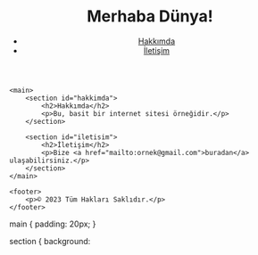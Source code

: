 <!DOCTYPE html>
<html lang="tr">
<head>
    <meta charset="UTF-8">
    <meta name="viewport" content="width=device-width, initial-scale=1.0">
    <title>Merhaba Dünya!</title>
    <link rel="stylesheet" href="styles.css">
</head>
<body>
    <header>
        <h1>Merhaba Dünya!</h1>
        <nav>
            <ul>
                <li><a href="#hakkimda">Hakkımda</a></li>
                <li><a href="#iletisim">İletişim</a></li>
            </ul>
        </nav>
    </header>
    
    <main>
        <section id="hakkimda">
            <h2>Hakkımda</h2>
            <p>Bu, basit bir internet sitesi örneğidir.</p>
        </section>

        <section id="iletisim">
            <h2>İletişim</h2>
            <p>Bize <a href="mailto:ornek@gmail.com">buradan</a> ulaşabilirsiniz.</p>
        </section>
    </main>

    <footer>
        <p>© 2023 Tüm Hakları Saklıdır.</p>
    </footer>
</body>
</html>


main {
    padding: 20px;
}

section {
    background:

